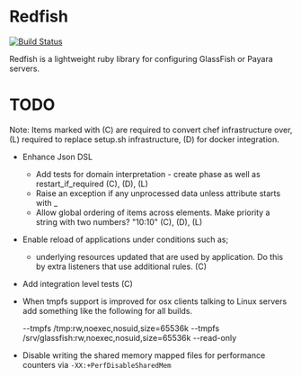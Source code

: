 # Redfish

[![Build Status](https://secure.travis-ci.org/realityforge/redfish.png?branch=master)](http://travis-ci.org/realityforge/redfish)

Redfish is a lightweight ruby library for configuring GlassFish or Payara servers.

# TODO

Note: Items marked with (C) are required to convert chef infrastructure over, (L) required to
replace setup.sh infrastructure, (D) for docker integration.

* Enhance Json DSL
    * Add tests for domain interpretation - create phase as well as restart_if_required (C), (D), (L)
    * Raise an exception if any unprocessed data unless attribute starts with \_
    * Allow global ordering of items across elements. Make priority a string with two numbers? "10:10" (C), (D), (L)

* Enable reload of applications under conditions such as;
  - underlying resources updated that are used by application. Do this by extra listeners that use additional rules. (C)

* Add integration level tests (C)

* When tmpfs support is improved for osx clients talking to Linux servers add something like the following for
  all builds.


    --tmpfs /tmp:rw,noexec,nosuid,size=65536k --tmpfs /srv/glassfish:rw,noexec,nosuid,size=65536k --read-only

* Disable writing the shared memory mapped files for performance counters via `-XX:+PerfDisableSharedMem`
